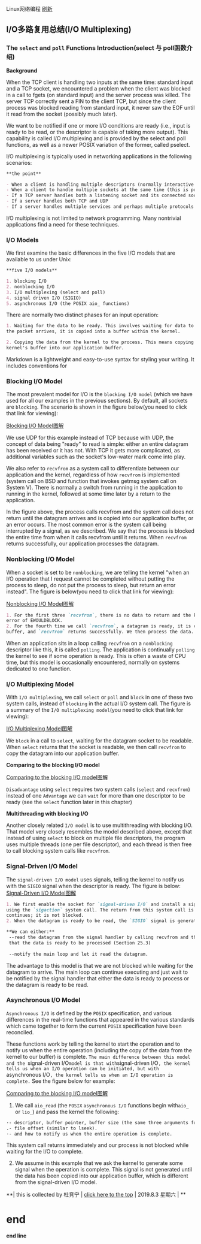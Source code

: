  Linux网络编程                                 [刷新](http://xpfan.top) 
## I/O多路复用总结(I/O Multiplexing)

### The `select` and `poll` Functions Introduction(select 与 poll函数介绍)

**Background** 

   When the TCP client is handling two inputs at the same time: standard input and a TCP socket, we encountered a problem when the client was blocked in a call to fgets (on standard input) and the server process was killed. The server TCP correctly sent a FIN to the client TCP, but since the client process was blocked reading from standard input, it never saw the EOF until it read from the socket (possibly much later).

   We want to be notified if one or more I/O conditions are ready (i.e., input is ready to be read, or the descriptor is capable of taking more output). This capability is called I/O multiplexing and is provided by the select and poll functions, as well as a newer POSIX variation of the former, called pselect.

I/O multiplexing is typically used in networking applications in the following scenarios:

```markdown
**the point**

- When a client is handling multiple descriptors (normally interactive input and a network socket)
- When a client to handle multiple sockets at the same time (this is possible, but rare)
- If a TCP server handles both a listening socket and its connected sockets
- If a server handles both TCP and UDP
- If a server handles multiple services and perhaps multiple protocols
```
I/O multiplexing is not limited to network programming. Many nontrivial applications find a need for these techniques.


### I/O Models

We first examine the basic differences in the five I/O models that are available to us under Unix:
```markdown
**five I/O models**

1. blocking I/O
2. nonblocking I/O
3. I/O multiplexing (select and poll)
4. signal driven I/O (SIGIO)
5. asynchronous I/O (the POSIX aio_ functions)
```
There are normally two distinct phases for an input operation:
```markdown
1. Waiting for the data to be ready. This involves waiting for data to arrive on the network. When 
the packet arrives, it is copied into a buffer within the kernel.

2. Copying the data from the kernel to the process. This means copying the (ready) data from the 
kernel's buffer into our application buffer.
```


Markdown is a lightweight and easy-to-use syntax for styling your writing. It includes conventions for

### Blocking I/O Model

The most prevalent model for I/O is the `blocking I/O model` (which we have used for all our examples in the previous sections). By default, all sockets are `blocking`. The scenario is shown in the figure below(you need to click that link for viewing):

[Blocking I/O Model图解](https://cdn-ossd.zipjpg.com/free/3849f02b220d363ad87602f2e26dad12_2_2_photo.png)

We use UDP for this example instead of TCP because with UDP, the concept of data being "ready" to read is simple: either an entire datagram has been received or it has not. With TCP it gets more complicated, as additional variables such as the socket's low-water mark come into play.

We also refer to `recvfrom` as a system call to differentiate between our application and the kernel, regardless of how `recvfrom` is implemented (system call on BSD and function that invokes getmsg system call on System V). There is normally a switch from running in the application to running in the kernel, followed at some time later by a return to the application.

In the figure above, the process calls recvfrom and the system call does not return until the datagram arrives and is copied into our application buffer, or an error occurs. The most common error is the system call being interrupted by a signal, as we described. We say that the process is blocked the entire time from when it calls recvfrom until it returns. When `recvfrom` returns successfully, our application processes the datagram.

### Nonblocking I/O Model

When a socket is set to be `nonblocking`, we are telling the kernel "when an I/O operation that I request cannot be completed without putting the process to sleep, do not put the process to sleep, but return an error instead". The figure is below(you need to click that link for viewing):

[Nonblocking I/O Model图解](https://cdn-ossd.zipjpg.com/free/98321944e0eddf3c659bfcf67ce19560_2_3_art.png)
```markdown
1. For the first three `recvfrom`, there is no data to return and the kernel immediately returns an 
error of EWOULDBLOCK.
2. For the fourth time we call `recvfrom`, a datagram is ready, it is copied into our application 
buffer, and `recvfrom` returns successfully. We then process the data.
```

When an application sits in a loop calling `recvfrom` on a `nonblocking` descriptor like this, it is called `polling`. The application is continually `polling` the kernel to see if some operation is ready. This is often a waste of CPU time, but this model is occasionally encountered, normally on systems dedicated to one function.

### I/O Multiplexing Model

With `I/O multiplexing`, we call `select` or `poll` and `block` in one of these two system calls, instead of `blocking` in the actual I/O system call. The figure is a summary of the `I/O multiplexing model`(you need to click that link for viewing):

[I/O Multiplexing Model图解](https://cdn-ossd.zipjpg.com/free/46f250654d113f51d7e6b0e60738e44b_2_1_photo.png)

We `block` in a call to `select`, waiting for the datagram socket to be readable. When `select` returns that the socket is readable, we then call `recvfrom` to copy the datagram into our application buffer.

**Comparing to the blocking I/O model**

[Comparing to the blocking I/O model图解](https://cdn-ossd.zipjpg.com/free/47f9f62ac85d6b89dac06253aca41709_2_1_photo.png)

`Disadvantage`
using `select` requires two system calls (`select` and `recvfrom`) instead of one
`Advantage`
we can `wait` for more than one descriptor to be ready (see the `select` function later in this chapter)

**Multithreading with blocking I/O**

Another closely related `I/O model` is to use multithreading with blocking I/O. That model very closely resembles the model described above, except that instead of using `select` to block on multiple file descriptors, the program uses multiple threads (one per file descriptor), and each thread is then free to call blocking system calls like `recvfrom`.

### Signal-Driven I/O Model

The `signal-driven I/O model` uses signals, telling the kernel to notify us with the `SIGIO` signal when the descriptor is ready. The figure is below:
[Signal-Driven I/O Model图解](https://cdn-ossd.zipjpg.com/free/47f9f62ac85d6b89dac06253aca41709_2_1_photo.png)

```markdown
1. We first enable the socket for `signal-driven I/O` and install a signal handler 
using the `sigaction` system call. The return from this system call is immediate and our process 
continues; it is not blocked.
2. When the datagram is ready to be read, the `SIGIO` signal is generated for our process. 

**We can either:**
 --read the datagram from the signal handler by calling recvfrom and then notify the main loop 
 that the data is ready to be processed (Section 25.3)
 
 --notify the main loop and let it read the datagram.
```
 
The advantage to this model is that we are not blocked while waiting for the datagram to arrive. The main loop can continue executing and just wait to be notified by the signal handler that either the data is ready to process or the datagram is ready to be read.

### Asynchronous I/O Model

`Asynchronous I/O` is defined by the `POSIX` specification, and various differences in the real-time functions that appeared in the various standards which came together to form the current `POSIX` specification have been reconciled.

These functions work by telling the kernel to start the operation and to notify us when the entire operation (including the copy of the data from the kernel to our buffer) is complete. `The main difference between this model and the `signal-driven I/O` model is that with `signal-driven I/O`, the kernel tells us when an I/O operation can be initiated, but with `asynchronous I/O`, the kernel tells us when an I/O operation is complete.` See the figure below for example:

[Comparing to the blocking I/O model图解](https://cdn-ossd.zipjpg.com/free/b3925a28006fbcce5585e2690b5841e3_2_1_photo.png)

1. We call `aio_read` (the `POSIX` `asynchronous I/O` functions begin with`aio_` or `lio_`) and pass the kernel the following:
```markdown
·- descriptor, buffer pointer, buffer size (the same three arguments for read),
.- file offset (similar to lseek).
·- and how to notify us when the entire operation is complete.
```
This system call returns immediately and our process is not blocked while waiting for the I/O to complete.

2. We assume in this example that we ask the kernel to generate some signal when the operation is complete. This signal is not generated until the data has been copied into our application buffer, which is different from the signal-driven I/O model.

**| this is collected by 杜竞宁 | [click here to the top](http://xpfan.top) | 2019.8.3 星期六 | **

# end




























**end line**
